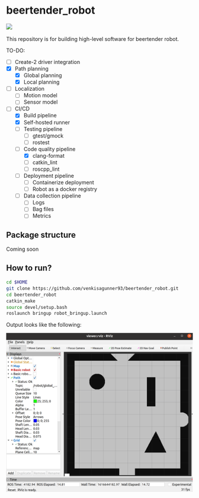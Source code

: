 # beertender_robot 

[![](https://github.com/venkisagunner93/beertender_robot/workflows/CI/badge.svg)](https://github.com/venkisagunner93/beertender_robot/actions)

This repository is for building high-level software for beertender robot.

TO-DO:

- [ ] Create-2 driver integration
- [x] Path planning
    - [x] Global planning
    - [x] Local planning
- [ ] Localization
    - [ ] Motion model
    - [ ] Sensor model
- [ ] CI/CD
    - [x] Build pipeline
    - [x] Self-hosted runner
    - [ ] Testing pipeline
        - [ ] gtest/gmock
        - [ ] rostest 
    - [ ] Code quality pipeline
        - [x] clang-format
        - [ ] catkin_lint
        - [ ] roscpp_lint
    - [ ] Deployment pipeline
        - [ ] Containerize deployment
        - [ ] Robot as a docker registry 
    - [ ] Data collection pipeline
        - [ ] Logs
        - [ ] Bag files
        - [ ] Metrics

## Package structure

Coming soon

## How to run?

```sh
cd $HOME
git clone https://github.com/venkisagunner93/beertender_robot.git
cd beertender_robot
catkin_make
source devel/setup.bash
roslaunch bringup robot_bringup.launch
```

Output looks like the following:

![rviz](pics/rviz.png)
